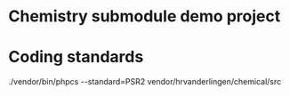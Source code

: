 # Chemistry submodule demo project

# Coding standards

 ./vendor/bin/phpcs  --standard=PSR2   vendor/hrvanderlingen/chemical/src     
